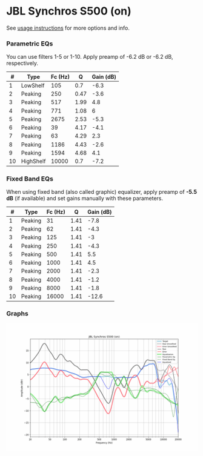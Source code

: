# JBL Synchros S500 (on)
See [usage instructions](https://github.com/jaakkopasanen/AutoEq#usage) for more options and info.

### Parametric EQs
You can use filters 1-5 or 1-10. Apply preamp of -6.2 dB or -6.2 dB, respectively.

|   # | Type      |   Fc (Hz) |    Q |   Gain (dB) |
|-----|-----------|-----------|------|-------------|
|   1 | LowShelf  |       105 | 0.7  |        -6.3 |
|   2 | Peaking   |       250 | 0.47 |        -3.6 |
|   3 | Peaking   |       517 | 1.99 |         4.8 |
|   4 | Peaking   |       771 | 1.08 |         6   |
|   5 | Peaking   |      2675 | 2.53 |        -5.3 |
|   6 | Peaking   |        39 | 4.17 |        -4.1 |
|   7 | Peaking   |        63 | 4.29 |         2.3 |
|   8 | Peaking   |      1186 | 4.43 |        -2.6 |
|   9 | Peaking   |      1594 | 4.68 |         4.1 |
|  10 | HighShelf |     10000 | 0.7  |        -7.2 |

### Fixed Band EQs
When using fixed band (also called graphic) equalizer, apply preamp of **-5.5 dB** (if available) and set gains manually with these parameters.

|   # | Type    |   Fc (Hz) |    Q |   Gain (dB) |
|-----|---------|-----------|------|-------------|
|   1 | Peaking |        31 | 1.41 |        -7.8 |
|   2 | Peaking |        62 | 1.41 |        -4.3 |
|   3 | Peaking |       125 | 1.41 |        -3   |
|   4 | Peaking |       250 | 1.41 |        -4.3 |
|   5 | Peaking |       500 | 1.41 |         5.5 |
|   6 | Peaking |      1000 | 1.41 |         4.5 |
|   7 | Peaking |      2000 | 1.41 |        -2.3 |
|   8 | Peaking |      4000 | 1.41 |        -1.2 |
|   9 | Peaking |      8000 | 1.41 |        -1.8 |
|  10 | Peaking |     16000 | 1.41 |       -12.6 |

### Graphs
![](./JBL%20Synchros%20S500%20(on).png)
